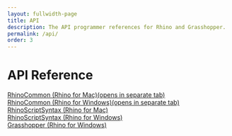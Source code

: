 ```yaml
---
layout: fullwidth-page
title: API
description: The API programmer references for Rhino and Grasshopper.
permalink: /api/
order: 3
---
```

# API Reference  

<a href="{{ site.baseurl }}/api/RhinoCommon" target="_blank">RhinoCommon (Rhino for Mac)(opens in separate tab)</a>  
<a href="{{ site.baseurl }}/api/RhinoCommonWin" target="_blank">RhinoCommon (Rhino for Windows)(opens in separate tab)</a>  
<a href="{{ site.baseurl }}/api/RhinoScriptSyntax/mac">RhinoScriptSyntax (Rhino for Mac)</a>  
<a href="{{ site.baseurl }}/api/RhinoScriptSyntax/win">RhinoScriptSyntax (Rhino for Windows)</a>  
<a href="{{ site.baseurl }}/api/grasshopper">Grasshopper (Rhino for Windows)</a>
